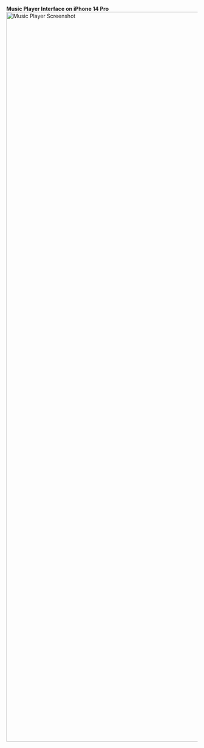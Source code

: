 **Music Player Interface on iPhone 14 Pro**
<img src="https://github.com/itzyashh/music-player/assets/82391577/7b257de8-69de-4c0a-8fe1-a6042c3e2e13" alt="Music Player Screenshot" width="1080" height="1920">

